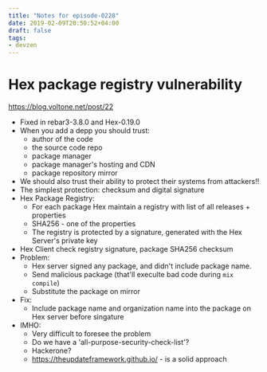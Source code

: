 ```yaml
---
title: "Notes for episode-0228"
date: 2019-02-09T20:50:52+04:00
draft: false
tags:
- devzen
---
```


# Hex package registry vulnerability
https://blog.voltone.net/post/22

- Fixed in rebar3-3.8.0 and Hex-0.19.0
- When you add a depp you should trust:
    - author of the code
    - the source code repo
    - package manager
    - package manager's hosting and CDN
    - package repository mirror
- We should also trust their ability to protect their systems from attackers!!
- The simplest protection: checksum and digital signature
- Hex Package Registry:
    - For each package Hex maintain a registry with list of all releases + properties
    - SHA256 - one of the properties
    - The registry is protected by a signature, generated with the Hex Server's private key
- Hex Client check registry signature, package SHA256 checksum
- Problem:
    - Hex server signed any package, and didn't include package name.
    - Send malicious package (that'll execulte bad code during `mix compile`)
    - Substitute the package on mirror
- Fix:
    - Include package name and organization name into the package on Hex server before singature
- IMHO:
    - Very difficult to foresee the problem
    - Do we have a 'all-purpose-security-check-list'?
    - Hackerone?
    - https://theupdateframework.github.io/ - is a solid approach


